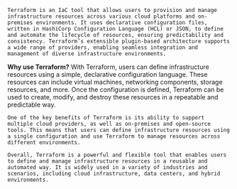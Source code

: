     Terraform is an IaC tool that allows users to provision and manage infrastructure resources across various cloud platforms and on-premises environments. It uses declarative configuration files, written in HashiCorp Configuration Language (HCL) or JSON, to define and automate the lifecycle of resources, ensuring predictability and consistency. Terraform’s extensible plugin-based architecture supports a wide range of providers, enabling seamless integration and management of diverse infrastructure environments.


**Why use Terraform?**
    With Terraform, users can define infrastructure resources using a simple, declarative configuration language. These resources can include virtual machines, networking components, storage resources, and more. Once the configuration is defined, Terraform can be used to create, modify, and destroy these resources in a repeatable and predictable way.

    One of the key benefits of Terraform is its ability to support multiple cloud providers, as well as on-premises and open-source tools. This means that users can define infrastructure resources using a single configuration and use Terraform to manage resources across different environments.

    Overall, Terraform is a powerful and flexible tool that enables users to define and manage infrastructure resources in a reusable and automated way. It is widely used in a variety of industries and scenarios, including cloud infrastructure, data centers, and hybrid environments.